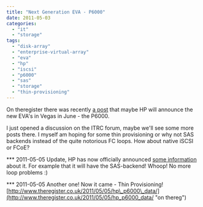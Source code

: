 ```yaml
---
title: "Next Generation EVA - P6000"
date: 2011-05-03
categories: 
  - "it"
  - "storage"
tags: 
  - "disk-array"
  - "enterprise-virtual-array"
  - "eva"
  - "hp"
  - "iscsi"
  - "p6000"
  - "sas"
  - "storage"
  - "thin-provisioning"
---
```


On theregister there was recently [a post](http://www.theregister.co.uk/2011/05/03/hp_fifth_gen_eva/ "on theregister") that maybe HP will announce the new EVA's in Vegas in June - the P6000.

I just opened a discussion on the ITRC forum, maybe we'll see some more posts there. I myself am hoping for some thin provisioning or why not SAS backends instead of the quite notorious FC loops. How about native iSCSI or FCoE?

\*\*\* 2011-05-05 Update, HP has now officially announced [some information](http://www.hp.com/hpinfo/newsroom/press/2011/110503c.html?mtxs=rss-corp-news  "on hp.com") about it. For example that it will have the SAS-backend! Whoop! No more loop problems :)

\*\*\* 2011-05-05 Another one! Now it came - Thin Provisioning! [http://www.theregister.co.uk/2011/05/05/hp\_p6000\_data/](http://www.theregister.co.uk/2011/05/05/hp_p6000_data/ "on thereg")
